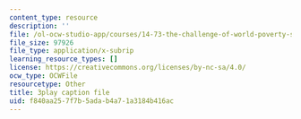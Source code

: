 ```yaml
---
content_type: resource
description: ''
file: /ol-ocw-studio-app/courses/14-73-the-challenge-of-world-poverty-spring-2011/f840aa257f7b5adab4a71a3184b416ac_xuAD_a1OuNo.vtt
file_size: 97926
file_type: application/x-subrip
learning_resource_types: []
license: https://creativecommons.org/licenses/by-nc-sa/4.0/
ocw_type: OCWFile
resourcetype: Other
title: 3play caption file
uid: f840aa25-7f7b-5ada-b4a7-1a3184b416ac
---
```

